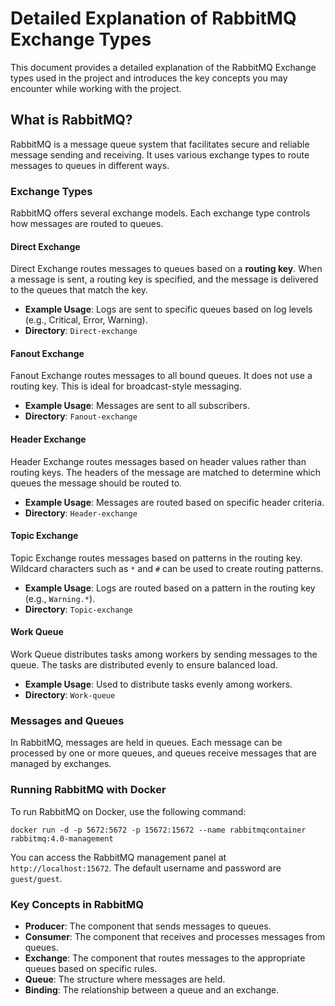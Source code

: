 # Detailed Explanation of RabbitMQ Exchange Types

This document provides a detailed explanation of the RabbitMQ Exchange types used in the project and introduces the key concepts you may encounter while working with the project.

## What is RabbitMQ?

RabbitMQ is a message queue system that facilitates secure and reliable message sending and receiving. It uses various exchange types to route messages to queues in different ways.

### Exchange Types

RabbitMQ offers several exchange models. Each exchange type controls how messages are routed to queues.

#### Direct Exchange

Direct Exchange routes messages to queues based on a **routing key**. When a message is sent, a routing key is specified, and the message is delivered to the queues that match the key.

- **Example Usage**: Logs are sent to specific queues based on log levels (e.g., Critical, Error, Warning).
- **Directory**: `Direct-exchange`

#### Fanout Exchange

Fanout Exchange routes messages to all bound queues. It does not use a routing key. This is ideal for broadcast-style messaging.

- **Example Usage**: Messages are sent to all subscribers.
- **Directory**: `Fanout-exchange`

#### Header Exchange

Header Exchange routes messages based on header values rather than routing keys. The headers of the message are matched to determine which queues the message should be routed to.

- **Example Usage**: Messages are routed based on specific header criteria.
- **Directory**: `Header-exchange`

#### Topic Exchange

Topic Exchange routes messages based on patterns in the routing key. Wildcard characters such as `*` and `#` can be used to create routing patterns.

- **Example Usage**: Logs are routed based on a pattern in the routing key (e.g., `Warning.*`).
- **Directory**: `Topic-exchange`

#### Work Queue

Work Queue distributes tasks among workers by sending messages to the queue. The tasks are distributed evenly to ensure balanced load.

- **Example Usage**: Used to distribute tasks evenly among workers.
- **Directory**: `Work-queue`

### Messages and Queues

In RabbitMQ, messages are held in queues. Each message can be processed by one or more queues, and queues receive messages that are managed by exchanges.

### Running RabbitMQ with Docker

To run RabbitMQ on Docker, use the following command:

```
docker run -d -p 5672:5672 -p 15672:15672 --name rabbitmqcontainer rabbitmq:4.0-management
```


You can access the RabbitMQ management panel at `http://localhost:15672`. The default username and password are `guest/guest`.

### Key Concepts in RabbitMQ

- **Producer**: The component that sends messages to queues.
- **Consumer**: The component that receives and processes messages from queues.
- **Exchange**: The component that routes messages to the appropriate queues based on specific rules.
- **Queue**: The structure where messages are held.
- **Binding**: The relationship between a queue and an exchange.
